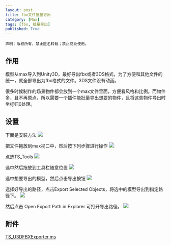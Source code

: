 ```yaml
---
layout: post
title: fbx文件批量导出
category: [Max]
tags: [fbx, 批量导出]
published: True
---
```



`声明：版权所有，禁止匿名转载；禁止商业使用。`

## 作用

​	模型从max导入到Unity3D，最好导出fbx或者3DS格式，为了方便和其他文件的统一，就全部导出为fbx格式的文件。3DS文件没有动画。

​	很多时候制作的场景物件都会放到一个max文件里面，方便看风格和比例。而物件多，且不再原点，所以需要一个插件能批量导出想要的物件，且将这些物件导出时坐标归0处理。

## 设置

下面是安装方法
<left>
<img src="http://p2qbbj7hi.bkt.clouddn.com/fbx_FileBatchExport1.png">
</left>

把文件拖放到max视口中，然后按下列步骤进行操作
<left>
<img src="http://p2qbbj7hi.bkt.clouddn.com/fbx_FileBatchExport2.png">
</left>

点选TS_Tools
<left>
<img src="http://p2qbbj7hi.bkt.clouddn.com/fbx_FileBatchExport3.png">
</left>

选中然后拖放到工具栏随意位置
<left>
<img src="http://p2qbbj7hi.bkt.clouddn.com/fbx_FileBatchExport4.png">
</left>

选中想要导出的模型，然后点击导出按钮
<left>
<img src="http://p2qbbj7hi.bkt.clouddn.com/fbx_FileBatchExport5.png">
</left>

选择好导出的路径，点击Export Selected Objects，将选中的模型导出到指定路径下。
<left>
<img src="http://p2qbbj7hi.bkt.clouddn.com/fbx_FileBatchExport6.png">
</left>

然后点击 Open Export Path in Explorer 可打开导出路径。
<left>
<img src="http://p2qbbj7hi.bkt.clouddn.com/fbx_FileBatchExport7.png">
</left>


## 附件

[TS_U3DFBXExporter.ms](http://p2qbbj7hi.bkt.clouddn.com/TS_U3DFBXExporter.ms)

